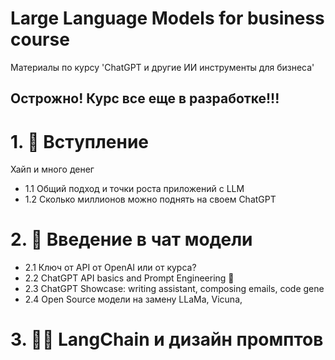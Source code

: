 # Large Language Models for business course 
Материалы по курсу 'ChatGPT и другие ИИ инструменты для бизнеса'
## Острожно! Курс все еще в разработке!!!

#  1. 🚀 Вступление
Хайп и много денег

* 1.1 Общий подход и точки роста приложений с LLM
* 1.2 Сколько миллионов можно поднять на своем ChatGPT

#  2. 🎵 Введение в чат модели

* 2.1 Ключ от API от OpenAI или от курса?
* 2.2 ChatGPT API basics and Prompt Engineering 🐍
* 2.3 ChatGPT Showcase: writing assistant, composing emails, code gene
* 2.4 Open Source модели на замену LLaMa, Vicuna,

#  3. 🦜🔗 LangChain и дизайн промптов 
